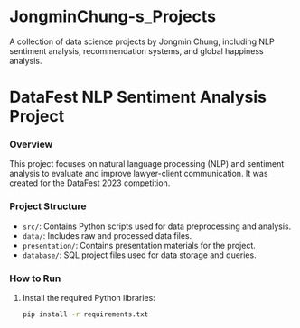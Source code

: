# JongminChung-s_Projects
A collection of data science projects by Jongmin Chung, including NLP sentiment analysis, recommendation systems, and global happiness analysis.

# DataFest NLP Sentiment Analysis Project

### Overview
This project focuses on natural language processing (NLP) and sentiment analysis to evaluate and improve lawyer-client communication. It was created for the DataFest 2023 competition.

### Project Structure
- `src/`: Contains Python scripts used for data preprocessing and analysis.
- `data/`: Includes raw and processed data files.
- `presentation/`: Contains presentation materials for the project.
- `database/`: SQL project files used for data storage and queries.

### How to Run
1. Install the required Python libraries:
   ```bash
   pip install -r requirements.txt

